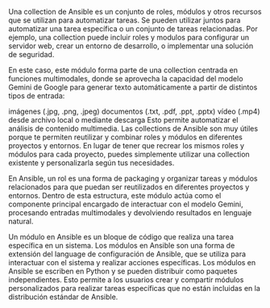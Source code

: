 Una collection de Ansible es un conjunto de roles, módulos y otros recursos que se utilizan para automatizar tareas. Se pueden utilizar juntos para automatizar una tarea específica o un conjunto de tareas relacionadas. Por ejemplo, una collection puede incluir roles y modulos para configurar un servidor web, crear un entorno de desarrollo, o implementar una solución de seguridad.

En este caso, este módulo forma parte de una collection centrada en funciones multimodales, donde se aprovecha la capacidad del modelo Gemini de Google para generar texto automáticamente a partir de distintos tipos de entrada:

imágenes (.jpg, .png, .jpeg)
documentos (.txt, .pdf, .ppt, .pptx)
vídeo (.mp4) desde archivo local o mediante descarga Esto permite automatizar el análisis de contenido multimedia.
Las collections de Ansible son muy útiles porque te permiten reutilizar y combinar roles y módulos en diferentes proyectos y entornos. En lugar de tener que recrear los mismos roles y módulos para cada proyecto, puedes simplemente utilizar una collection existente y personalizarla según tus necesidades.

En Ansible, un rol es una forma de packaging y organizar tareas y módulos relacionados para que puedan ser reutilizados en diferentes proyectos y entornos. Dentro de esta estructura, este módulo actúa como el componente principal encargado de interactuar con el modelo Gemini, procesando entradas multimodales y devolviendo resultados en lenguaje natural.

Un módulo en Ansible es un bloque de código que realiza una tarea específica en un sistema. Los módulos en Ansible son una forma de extensión del language de configuración de Ansible, que se utiliza para interactuar con el sistema y realizar acciones específicas. Los módulos en Ansible se escriben en Python y se pueden distribuir como paquetes independientes. Esto permite a los usuarios crear y compartir módulos personalizados para realizar tareas específicas que no están incluidas en la distribución estándar de Ansible.
